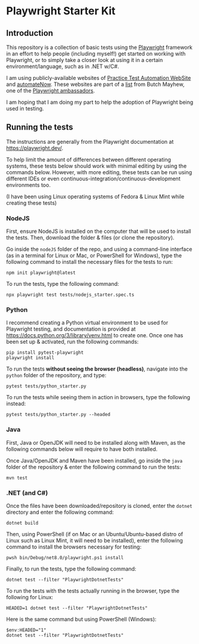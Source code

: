 # Playwright Starter Kit

## Introduction
This repository is a collection of basic tests using the [Playwright](https://playwright.dev) framework in an effort to help people (including myself!) get started on working with Playwright, or to simply take a closer look at using it in a certain environment/language, such as in .NET w/C#.

I am using publicly-available websites of [Practice Test Automation WebSite](https://practice.expandtesting.com/) and [automateNow](https://practice-automation.com/). These websites are part of a [list](https://github.com/BMayhew/awesome-sites-to-test-on) from Butch Mayhew, one of the [Playwright ambassadors](https://playwright.dev/python/community/ambassadors).

I am hoping that I am doing my part to help the adoption of Playwright being used in testing.

## Running the tests
The instructions are generally from the Playwright documentation at https://playwright.dev/.

To help limit the amount of differences between different operating systems, these tests below should work with minimal editing by using the commands below. However, with more editing, these tests can be run using different IDEs or even continuous-integration/continuous-development environments too.

(I have been using Linux operating systems of Fedora & Linux Mint while creating these tests)

### NodeJS
First, ensure NodeJS is installed on the computer that will be used to install the tests. Then, download the folder & files (or clone the repository).

Go inside the `nodeJS` folder of the repo, and using a command-line interface (as in a terminal for Linux or Mac, or PowerShell for Windows), type the following command to install the necessary files for the tests to run:
```
npm init playwright@latest
```
To run the tests, type the following command:
```
npx playwright test tests/nodejs_starter.spec.ts
```

### Python
I recommend creating a Python virtual environment to be used for Playwright testing, and documentation is provided at https://docs.python.org/3/library/venv.html to create one. Once one has been set up & activated, run the following commands:
```
pip install pytest-playwright
playwright install
```
To run the tests **without seeing the browser (headless)**, navigate into the `python` folder of the repository, and type:
```
pytest tests/python_starter.py
```
To run the tests while seeing them in action in browsers, type the following instead:
```
pytest tests/python_starter.py --headed
```

### Java
First, Java or OpenJDK will need to be installed along with Maven, as the following commands below will require to have both installed.

Once Java/OpenJDK and Maven have been installed, go inside the `java` folder of the repository & enter the following command to run the tests:
```
mvn test
```

### .NET (and C#)
Once the files have been downloaded/repository is cloned, enter the `dotnet` directory and enter the following command:
```
dotnet build
```
Then, using PowerShell (if on Mac or an Ubuntu/Ubuntu-based distro of Linux such as Linux Mint, it will need to be installed), enter the following command to install the browsers necessary for testing:
```
pwsh bin/Debug/net8.0/playwright.ps1 install
```
Finally, to run the tests, type the following command:
```
dotnet test --filter "PlaywrightDotnetTests"
```
To run the tests with the tests actually running in the browser, type the following for Linux:
```
HEADED=1 dotnet test --filter "PlaywrightDotnetTests"
```
Here is the same command but using PowerShell (Windows):
```
$env:HEADED="1"
dotnet test --filter "PlaywrightDotnetTests"
```

